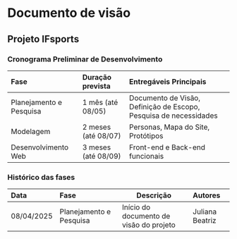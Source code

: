# Documento de visão

## Projeto IFsports

### Cronograma Preliminar de Desenvolvimento

| Fase | Duração prevista | Entregáveis Principais |
|:------|:---------|:------------------------|
| Planejamento e Pesquisa | 1 mês (até 08/05) | Documento de Visão, Definição de Escopo, Pesquisa de necessidades |
| Modelagem | 2 meses (até 08/07) | Personas, Mapa do Site, Protótipos |
| Desenvolvimento Web | 3 meses (até 08/09) | Front-end e Back-end funcionais |

### Histórico das fases

|  Data  | Fase | Descrição | Autores |
|:-------|:-----|----------|:------|
| 08/04/2025 | Planejamento e Pesquisa | Início do documento de visão do projeto  | Juliana Beatriz |

